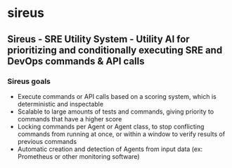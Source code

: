 # sireus
## Sireus - SRE Utility System - Utility AI for prioritizing and conditionally executing SRE and DevOps commands & API calls

### Sireus goals

- Execute commands or API calls based on a scoring system, which is deterministic and inspectable
- Scalable to large amounts of tests and commands, giving priority to commands that have a higher score
- Locking commands per Agent or Agent class, to stop conflicting commands from running at once, or within a window to verify results of previous commands
- Automatic creation and detection of Agents from input data (ex: Prometheus or other monitoring software)

